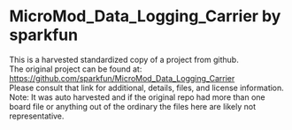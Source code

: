 
# MicroMod_Data_Logging_Carrier by sparkfun  
This is a harvested standardized copy of a project from github.  
The original project can be found at:  
https://github.com/sparkfun/MicroMod_Data_Logging_Carrier  
Please consult that link for additional, details, files, and license information.  
Note: It was auto harvested and if the original repo had more than one board file or anything out of the ordinary the files here are likely not representative.  
    